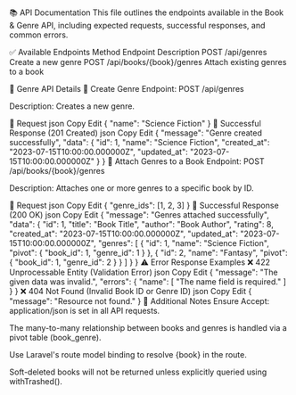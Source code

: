 📚 API Documentation
This file outlines the endpoints available in the Book & Genre API, including expected requests, successful responses, and common errors.

✅ Available Endpoints
Method	Endpoint	Description
POST	/api/genres	Create a new genre
POST	/api/books/{book}/genres	Attach existing genres to a book

📘 Genre API Details
🔹 Create Genre
Endpoint:
POST /api/genres

Description:
Creates a new genre.

🔸 Request
json
Copy
Edit
{
  "name": "Science Fiction"
}
🔸 Successful Response (201 Created)
json
Copy
Edit
{
  "message": "Genre created successfully",
  "data": {
    "id": 1,
    "name": "Science Fiction",
    "created_at": "2023-07-15T10:00:00.000000Z",
    "updated_at": "2023-07-15T10:00:00.000000Z"
  }
}
🔹 Attach Genres to a Book
Endpoint:
POST /api/books/{book}/genres

Description:
Attaches one or more genres to a specific book by ID.

🔸 Request
json
Copy
Edit
{
  "genre_ids": [1, 2, 3]
}
🔸 Successful Response (200 OK)
json
Copy
Edit
{
  "message": "Genres attached successfully",
  "data": {
    "id": 1,
    "title": "Book Title",
    "author": "Book Author",
    "rating": 8,
    "created_at": "2023-07-15T10:00:00.000000Z",
    "updated_at": "2023-07-15T10:00:00.000000Z",
    "genres": [
      {
        "id": 1,
        "name": "Science Fiction",
        "pivot": {
          "book_id": 1,
          "genre_id": 1
        }
      },
      {
        "id": 2,
        "name": "Fantasy",
        "pivot": {
          "book_id": 1,
          "genre_id": 2
        }
      }
    ]
  }
}
⚠️ Error Response Examples
❌ 422 Unprocessable Entity (Validation Error)
json
Copy
Edit
{
  "message": "The given data was invalid.",
  "errors": {
    "name": [
      "The name field is required."
    ]
  }
}
❌ 404 Not Found (Invalid Book ID or Genre ID)
json
Copy
Edit
{
  "message": "Resource not found."
}
📝 Additional Notes
Ensure Accept: application/json is set in all API requests.

The many-to-many relationship between books and genres is handled via a pivot table (book_genre).

Use Laravel's route model binding to resolve {book} in the route.

Soft-deleted books will not be returned unless explicitly queried using withTrashed().